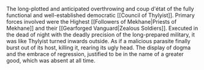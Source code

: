 The long-plotted and anticipated overthrowing and coup d'état of the fully functional and well-established democratic [[Council of Thylyist]]. 
Primary forces involved were the Highest [[Followers of Mekhane|Priests of Mekhane]] and their [[Gearforged Vanguard|Zealous Soldiers]]. 
Executed in the dead of night with the deadly precision of the long-prepared military, it was like Thylyist turned inwards outside. As if a malicious parasite finally burst out of its host, killing it, rearing its ugly head. 
The display of dogma and the embrace of regression, justified to be in the name of a greater good, which was absent at all time. 
